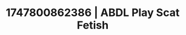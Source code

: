 ---
categories:
- Sneaker fetish
- Subtle dominance
- Artistic nudes
- Ethical porn
- Butt plug play
image: /assets/images/1747800862386.jpg
layout: post
seo:
  description: Featured content with sensual ABDL Play, Scat Fetish. HD images available.
  keywords: ABDL Play, Scat Fetish
  og_image: /assets/images/1747800862386.jpg
  schema_type: VisualArtwork
tags:
- ABDL Play
- Scat Fetish
- '#1747800862386'
title: 1747800862386 | ABDL Play Scat Fetish
---